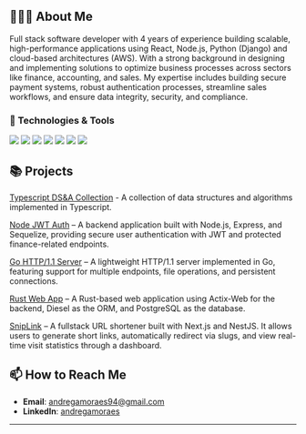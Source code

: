 ## 👨🏻‍💻 About Me
Full stack software developer with 4 years of experience building scalable, high-performance applications using React, Node.js, Python (Django) and cloud-based architectures (AWS). With a strong background in designing and implementing solutions to optimize business processes across sectors like finance, accounting, and sales. My expertise includes building secure payment systems, robust authentication processes, streamline sales workflows, and ensure data integrity, security, and compliance.

### 🔧 Technologies & Tools
![](https://img.shields.io/badge/Runtime-Node.js-informational?style=flat&logo=node.js&logoColor=white&color=2bbc8a)
![](https://img.shields.io/badge/Lang-TypeScript-informational?style=flat&logo=typescript&logoColor=white&color=2bbc8a)
![](https://img.shields.io/badge/Lang-Rust-informational?style=flat&logo=rust&logoColor=white&color=2bbc8a)
![](https://img.shields.io/badge/Database-Postgres-informational?style=flat&logo=postgresql&logoColor=white&color=2bbc8a)
![](https://img.shields.io/badge/Tools-Docker-informational?style=flat&logo=docker&logoColor=white&color=2bbc8a)
![](https://img.shields.io/badge/Cloud-AWS-informational?style=flat&logo=amazon-aws&logoColor=white&color=2bbc8a)
![](https://img.shields.io/badge/Library-React-informational?style=flat&logo=react&logoColor=white&color=2bbc8a)

## 📚 Projects

[Typescript DS&A Collection](https://github.com/andregamoraes/node_dsa) - A collection of data structures and algorithms implemented in Typescript.

[Node JWT Auth](https://github.com/andregamoraes/node_jwt) – A backend application built with Node.js, Express, and Sequelize, providing secure user authentication with JWT and protected finance-related endpoints.

[Go HTTP/1.1 Server](https://github.com/andregamoraes/go_http_server) – A lightweight HTTP/1.1 server implemented in Go, featuring support for multiple endpoints, file operations, and persistent connections.

[Rust Web App](https://github.com/andregamoraes/rust_api) – A Rust-based web application using Actix-Web for the backend, Diesel as the ORM, and PostgreSQL as the database.

[SnipLink](https://github.com/andregamoraes/snip-link) – A fullstack URL shortener built with Next.js and NestJS. It allows users to generate short links, automatically redirect via slugs, and view real-time visit statistics through a dashboard.

## 📫 How to Reach Me
- **Email**: andregamoraes94@gmail.com
- **LinkedIn**: [andregamoraes](https://www.linkedin.com/in/andregamoraes/)

---
